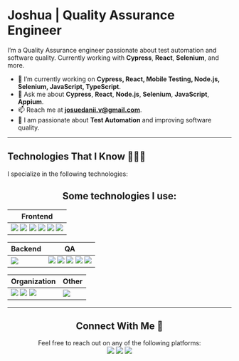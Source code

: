 # Joshua | Quality Assurance Engineer

I’m a Quality Assurance engineer passionate about test automation and software quality. Currently working with **Cypress**, **React**, **Selenium**, and more.

- 🔭 I’m currently working on **Cypress, React, Mobile Testing, Node.js, Selenium, JavaScript, TypeScript**.
- 💬 Ask me about **Cypress**, **React**, **Node.js**, **Selenium**, **JavaScript**, **Appium**.
- 📫 Reach me at **josuedanii.v@gmail.com**.
- 🎯 I am passionate about **Test Automation** and improving software quality.

---

## Technologies That I Know 👨🏻‍💻

I specialize in the following technologies:

<h2 align="center"> Some technologies I use: </h2>

<div align="center">
  
| Frontend |
| -------- |
| <!-- FRONTEND --> <!-- ReactJS --> <img src="https://img.shields.io/badge/React-20232A?style=for-the-badge&logo=react&logoColor=61DAFB" /> <!-- HTML5 --> <img src="https://img.shields.io/badge/HTML5-E34F26?style=for-the-badge&logo=html5&logoColor=white" /> <!-- CSS --> <img src="https://img.shields.io/badge/CSS3-1572B6?style=for-the-badge&logo=css3&logoColor=white" /> <!-- Tailwind --> <img src="https://img.shields.io/badge/Tailwind_CSS-38B2AC?style=for-the-badge&logo=tailwind-css&logoColor=white" /> <!-- Typescript --> <img src="https://img.shields.io/badge/TypeScript-007ACC?style=for-the-badge&logo=typescript&logoColor=white" /> <!-- Javascript --> <img src="https://img.shields.io/badge/JavaScript-323330?style=for-the-badge&logo=javascript&logoColor=F7DF1E" />
  
</div>

<div align="center"> 
  
| Backend | QA |
| ------- | -- |
| <!-- BACKEND --> <!-- Docker --> <img src="https://img.shields.io/badge/Docker-2CA5E0?style=for-the-badge&logo=docker&logoColor=white" />                                                       | <!-- QA --> <img src="https://img.shields.io/badge/Cypress-17202C?style=for-the-badge&logo=cypress&logoColor=white" /> <img src="https://img.shields.io/badge/Postman-FF6C37?style=for-the-badge&logo=Postman&logoColor=white" /> <!-- Appium --> <img src="https://img.shields.io/badge/Appium-25B6B2?style=for-the-badge&logo=Appium&logoColor=white" /> <!-- Selenium --> <img src="https://img.shields.io/badge/Selenium-43B02A?style=for-the-badge&logo=selenium&logoColor=white" /> <!-- JUnit --> <img src="https://img.shields.io/badge/JUnit-25A162?style=for-the-badge&logo=JUnit&logoColor=white" />
  
</div>

<div align="center">

| Organization | Other |
| ------------ | ----- |
| <!-- ORGANIZATION --> <img src="https://img.shields.io/badge/Jira-0052CC?style=for-the-badge&logo=Jira&logoColor=white" /> <img src="https://img.shields.io/badge/Slack-4A154B?style=for-the-badge&logo=slack&logoColor=white" /> <img src="https://img.shields.io/badge/Notion-000000?style=for-the-badge&logo=notion&logoColor=white" /> | <!-- OTHER --> <img src="https://img.shields.io/badge/Burp%20Suite-8B0000?style=for-the-badge&logo=burp-suite&logoColor=white" /> </div>

---

<h2 align="center"> Connect With Me 🤝 </h2>
Feel free to reach out on any of the following platforms:

<div align="center">
  <a href="https://www.linkedin.com/in/josue-venegas-116608241/"><img src="https://img.shields.io/badge/LinkedIn-0077B5?style=for-the-badge&logo=linkedin&logoColor=white" /></a> 
  <a href="https://x.com/Peluchitoxx"><img src="https://img.shields.io/badge/Twitter-1DA1F2?style=for-the-badge&logo=twitter&logoColor=white" /></a> 
  <a href="https://www.instagram.com/josuedanii_v/"><img src="https://img.shields.io/badge/Instagram-E4405F?style=for-the-badge&logo=instagram&logoColor=white" /></a> 
</div>